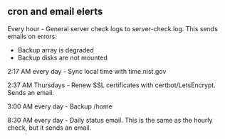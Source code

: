## cron and email elerts
Every hour - General server check logs to server-check.log. This sends emails on errors:
- Backup array is degraded
- Backup disks are not mounted

2:17 AM every day - Sync local time with time.nist.gov

2:37 AM Thursdays - Renew SSL certificates with certbot/LetsEncrypt. Sends an email.

3:00 AM every day - Backup /home

8:30 AM every day - Daily status email. This is the same as the hourly check, but it sends an email.
